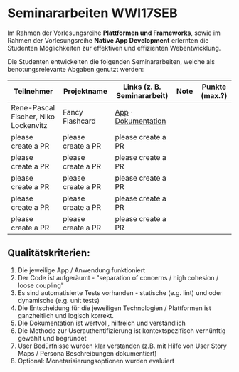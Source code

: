# Seminararbeiten WWI17SEB

Im Rahmen der Vorlesungsreihe **Plattformen und Frameworks**, sowie im Rahmen der Vorlesungsreihe **Native App Development** erlernten die Studenten Möglichkeiten zur effektiven und effizienten Webentwicklung.

Die Studenten entwickelten die folgenden Seminararbeiten, welche als benotungsrelevante Abgaben genutzt werden:


| Teilnehmer                           | Projektname        | Links (z. B. Seminararbeit)                                                                                             | Note | Punkte (max.?) |
| ------------------------------------ | ------------------ | ----------------------------------------------------------------------------------------------------------------------- | ---- | -------------- |
| Rene-Pascal Fischer, Niko Lockenvitz | Fancy Flashcard    | [App](https://fancy-flashcard.github.io/ffc) · [Dokumentation](https://github.com/fancy-flashcard/ffc/tree/master/docs) |      |                |
| please create a PR                   | please create a PR | please create a PR                                                                                                      |      |                |
| please create a PR                   | please create a PR | please create a PR                                                                                                      |      |                |
| please create a PR                   | please create a PR | please create a PR                                                                                                      |      |                |
| please create a PR                   | please create a PR | please create a PR                                                                                                      |      |                |
| please create a PR                   | please create a PR | please create a PR                                                                                                      |      |                |

  
## Qualitätskriterien: 
1. Die jeweilige App / Anwendung funktioniert
2. Der Code ist aufgeräumt - "separation of concerns / high cohesion / loose coupling"
3. Es sind automatisierte Tests vorhanden - statische (e.g. lint) und oder dynamische (e.g. unit tests)
4. Die Entscheidung für die jeweiligen Technologien / Plattformen ist ganzheitlich und logisch korrekt.
5. Die Dokumentation ist wertvoll, hilfreich und verständlich
6. Die Methode zur Userauthentifizierung ist kontextspezifisch vernünftig gewählt und begründet
7. User Bedürfnisse wurden klar verstanden (z.B. mit Hilfe von User Story Maps / Persona Beschreibungen dokumentiert) 
8. Optional: Monetarisierungsoptionen wurden evaluiert
